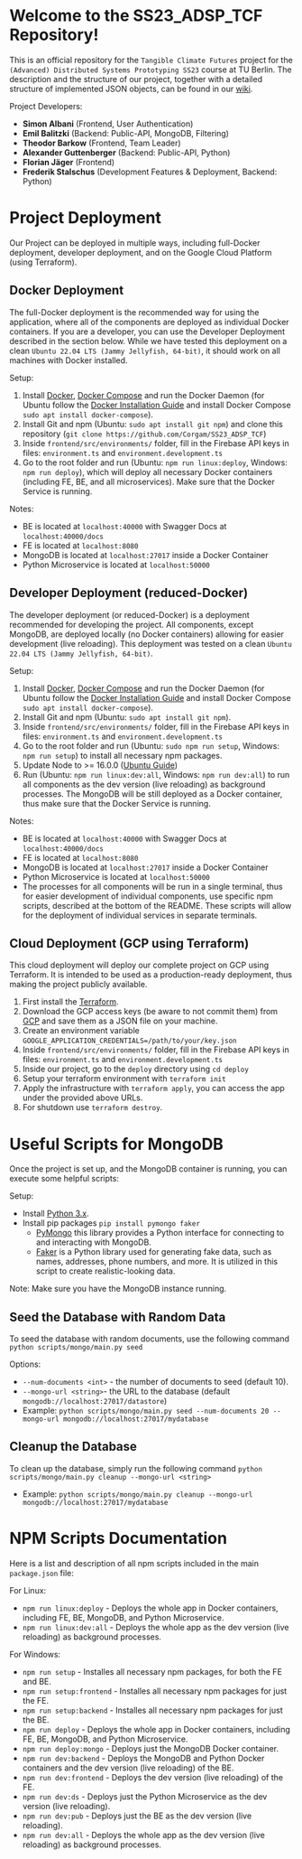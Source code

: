 # Welcome to the SS23_ADSP_TCF Repository!

This is an official repository for the `Tangible Climate Futures` project for the `(Advanced) Distributed Systems Prototyping SS23` course at TU Berlin. The description and the structure of our project, together with a detailed structure of implemented JSON objects, can be found in our [wiki](https://github.com/Corgam/SS23_ADSP_TCF/wiki).

Project Developers:

- **Simon Albani** (Frontend, User Authentication)
- **Emil Balitzki** (Backend: Public-API, MongoDB, Filtering)
- **Theodor Barkow** (Frontend, Team Leader)
- **Alexander Guttenberger** (Backend: Public-API, Python)
- **Florian Jäger** (Frontend)
- **Frederik Stalschus** (Development Features & Deployment, Backend: Python)

# Project Deployment

Our Project can be deployed in multiple ways, including full-Docker deployment, developer deployment, and on the Google Cloud Platform (using Terraform).

## Docker Deployment

The full-Docker deployment is the recommended way for using the application, where all of the components are deployed as individual Docker containers. If you are a developer, you can use the Developer Deployment described in the section below. While we have tested this deployment on a clean `Ubuntu 22.04 LTS (Jammy Jellyfish, 64-bit)`, it should work on all machines with Docker installed.

Setup:

1. Install [Docker](https://docs.docker.com/engine/install/), [Docker Compose](https://docs.docker.com/compose/) and run the Docker Daemon (for Ubuntu follow the [Docker Installation Guide](https://docs.docker.com/engine/install/ubuntu/) and install Docker Compose `sudo apt install docker-compose`).
2. Install Git and npm (Ubuntu: `sudo apt install git npm`) and clone this repository (`git clone https://github.com/Corgam/SS23_ADSP_TCF`)
3. Inside `frontend/src/environments/` folder, fill in the Firebase API keys in files: `environment.ts` and `environment.development.ts`
4. Go to the root folder and run (Ubuntu: `npm run linux:deploy`, Windows: `npm run deploy`), which will deploy all necessary Docker containers (including FE, BE, and all microservices). Make sure that the Docker Service is running.

Notes:

- BE is located at `localhost:40000` with Swagger Docs at `localhost:40000/docs`
- FE is located at `localhost:8080`
- MongoDB is located at `localhost:27017` inside a Docker Container
- Python Microservice is located at `localhost:50000`

## Developer Deployment (reduced-Docker)

The developer deployment (or reduced-Docker) is a deployment recommended for developing the project. All components, except MongoDB, are deployed locally (no Docker containers) allowing for easier development (live reloading). This deployment was tested on a clean `Ubuntu 22.04 LTS (Jammy Jellyfish, 64-bit)`.

Setup:

1. Install [Docker](https://docs.docker.com/engine/install/), [Docker Compose](https://docs.docker.com/compose/) and run the Docker Daemon (for Ubuntu follow the [Docker Installation Guide](https://docs.docker.com/engine/install/ubuntu/) and install Docker Compose `sudo apt install docker-compose`).
2. Install Git and npm (Ubuntu: `sudo apt install git npm`).
3. Inside `frontend/src/environments/` folder, fill in the Firebase API keys in files: `environment.ts` and `environment.development.ts`
4. Go to the root folder and run (Ubuntu: `sudo npm run setup`, Windows: `npm run setup`) to install all necessary npm packages.
5. Update Node to >= 16.0.0 ([Ubuntu Guide](https://askubuntu.com/questions/426750/how-can-i-update-my-nodejs-to-the-latest-version))
6. Run (Ubuntu: `npm run linux:dev:all`, Windows: `npm run dev:all`) to run all components as the dev version (live reloading) as background processes. The MongoDB will be still deployed as a Docker container, thus make sure that the Docker Service is running.

Notes:

- BE is located at `localhost:40000` with Swagger Docs at `localhost:40000/docs`
- FE is located at `localhost:8080`
- MongoDB is located at `localhost:27017` inside a Docker Container
- Python Microservice is located at `localhost:50000`
- The processes for all components will be run in a single terminal, thus for easier development of individual components, use specific npm scripts, described at the bottom of the README. These scripts will allow for the deployment of individual services in separate terminals.

## Cloud Deployment (GCP using Terraform)

This cloud deployment will deploy our complete project on GCP using Terraform. It is intended to be used as a production-ready deployment, thus making the project publicly available.

1. First install the [Terraform](https://developer.hashicorp.com/terraform/downloads).
2. Download the GCP access keys (be aware to not commit them) from [GCP](https://cloud.google.com/iam/docs/keys-create-delete) and save them as a JSON file on your machine.
3. Create an environment variable `GOOGLE_APPLICATION_CREDENTIALS=/path/to/your/key.json`
4. Inside `frontend/src/environments/` folder, fill in the Firebase API keys in files: `environment.ts` and `environment.development.ts`
5. Inside our project, go to the `deploy` directory using `cd deploy`
6. Setup your terraform environment with `terraform init`
7. Apply the infrastructure with `terraform apply`, you can access the app under the provided above URLs.
8. For shutdown use `terraform destroy`.

# Useful Scripts for MongoDB

Once the project is set up, and the MongoDB container is running, you can execute some helpful scripts:

Setup:

- Install [Python 3.x](https://www.python.org/).
- Install pip packages `pip install pymongo faker`
  - [PyMongo](https://www.mongodb.com/docs/drivers/pymongo/) this library provides a Python interface for connecting to and interacting with MongoDB.
  - [Faker](https://github.com/joke2k/faker) is a Python library used for generating fake data, such as names, addresses, phone numbers, and more. It is utilized in this script to create realistic-looking data.

Note: Make sure you have the MongoDB instance running.

## Seed the Database with Random Data

To seed the database with random documents, use the following command `python scripts/mongo/main.py seed`

Options:

- `--num-documents <int>` - the number of documents to seed (default 10).
- `--mongo-url <string>`- the URL to the database (default `mongodb://localhost:27017/datastore`)
- Example: `python scripts/mongo/main.py seed --num-documents 20 --mongo-url mongodb://localhost:27017/mydatabase`

## Cleanup the Database

To clean up the database, simply run the following command `python scripts/mongo/main.py cleanup --mongo-url <string>`

- Example: `python scripts/mongo/main.py cleanup --mongo-url mongodb://localhost:27017/mydatabase`

# NPM Scripts Documentation

Here is a list and description of all npm scripts included in the main `package.json` file:

For Linux:

- `npm run linux:deploy` - Deploys the whole app in Docker containers, including FE, BE, MongoDB, and Python Microservice.
- `npm run linux:dev:all` - Deploys the whole app as the dev version (live reloading) as background processes.

For Windows:

- `npm run setup` - Installes all necessary npm packages, for both the FE and BE.
- `npm run setup:frontend` - Installes all necessary npm packages for just the FE.
- `npm run setup:backend` - Installes all necessary npm packages for just the BE.
- `npm run deploy` - Deploys the whole app in Docker containers, including FE, BE, MongoDB, and Python Microservice.
- `npm run deploy:mongo` - Deploys just the MongoDB Docker container.
- `npm run dev:backend` - Deploys the MongoDB and Python Docker containers and the dev version (live reloading) of the BE.
- `npm run dev:frontend` - Deploys the dev version (live reloading) of the FE.
- `npm run dev:ds` - Deploys just the Python Microservice as the dev version (live reloading).
- `npm run dev:pub` - Deploys just the BE as the dev version (live reloading).
- `npm run dev:all` - Deploys the whole app as the dev version (live reloading) as background processes.
